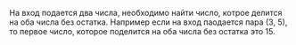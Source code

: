 На вход подается два числа, необходимо найти число, котрое делится на оба числа без остатка. Например если на вход паодается пара (3, 5), то первое число, которое поделится на оба числа без остатка это 15. 
